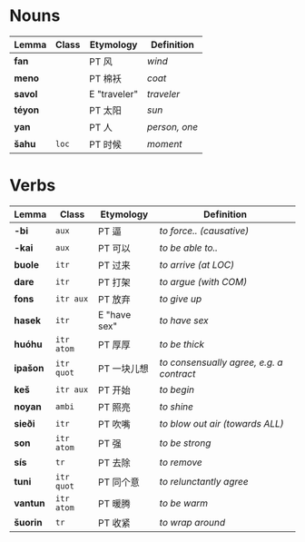# Nouns

| Lemma     | Class | Etymology    | Definition    |
| --------- | ----- | ------------ | ------------- |
| **fan**   |       | PT 风        | _wind_        |
| **meno**  |       | PT 棉袄      | _coat_        |
| **savol** |       | E "traveler" | _traveler_    |
| **téyon** |       | PT 太阳      | _sun_         |
| **yan**   |       | PT 人        | _person, one_ |
| **šahu**  | `loc` | PT 时候      | _moment_      |

# Verbs

| Lemma      | Class      | Etymology    | Definition                               |
| ---------- | ---------- | ------------ | ---------------------------------------- |
| **-bi**    | `aux`      | PT 逼        | _to force.. (causative)_                 |
| **-kai**   | `aux`      | PT 可以      | _to be able to.._                        |
| **buole**  | `itr`      | PT 过来      | _to arrive (at LOC)_                     |
| **dare**   | `itr`      | PT 打架      | _to argue (with COM)_                    |
| **fons**   | `itr aux`  | PT 放弃      | _to give up_                             |
| **hasek**  | `itr`      | E "have sex" | _to have sex_                            |
| **huóhu**  | `itr atom` | PT 厚厚      | _to be thick_                            |
| **ipašon** | `itr quot` | PT 一块儿想  | _to consensually agree, e.g. a contract_ |
| **keš**    | `itr aux`  | PT 开始      | _to begin_                               |
| **noyan**  | `ambi`     | PT 照亮      | _to shine_                               |
| **sieði**  | `itr`      | PT 吹嘴      | _to blow out air (towards ALL)_          |
| **son**    | `itr atom` | PT 强        | _to be strong_                           |
| **sís**    | `tr`       | PT 去除      | _to remove_                              |
| **tuni**   | `itr quot` | PT 同个意    | _to relunctantly agree_                  |
| **vantun** | `itr atom` | PT 暖腾      | _to be warm_                             |
| **šuorin** | `tr`       | PT 收紧      | _to wrap around_                         |
